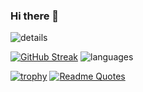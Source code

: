 ### Hi there 👋

<!--
**WonderBeat/wonderbeat** is a ✨ _special_ ✨ repository because its `README.md` (this file) appears on your GitHub profile.

Here are some ideas to get you started:

- 🔭 I’m currently working on ...
- 🌱 I’m currently learning ...
- 👯 I’m looking to collaborate on ...
- 🤔 I’m looking for help with ...
- 💬 Ask me about ...
- 📫 How to reach me: ...
- 😄 Pronouns: ...
- ⚡ Fun fact: ...
-->

![details](http://github-profile-summary-cards.vercel.app/api/cards/profile-detail?username=wonderbeat&theme=tokyonight)

[![GitHub Streak](https://github-readme-streak-stats.herokuapp.com?user=wonderbeat&theme=synthwave)](https://git.io/streak-stats)
![languages](http://github-profile-summary-cards.vercel.app/api/cards/repos-per-language?username=wonderbeat&theme=synthwave)

[![trophy](https://github-profile-trophy.vercel.app/?username=wonderbeat&theme=darkhub&rank=-C,-B,-A)](https://github.com/ryo-ma/github-profile-trophy)
[![Readme Quotes](https://quotes-github-readme.vercel.app/api?type=horizontal&theme=catppuccin_mocha)](https://github.com/piyushsuthar/github-readme-quotes)
